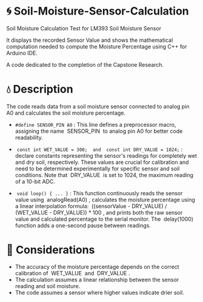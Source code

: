 # 🌀 Soil-Moisture-Sensor-Calculation

Soil Moisture Calculation Test for LM393 Soil Moisture Sensor 

It displays the recorded Sensor Value and shows the mathematical computation needed to compute the Moisture Percentage using C++ for Arduino IDE.

A code dedicated to the completion of the Capstone Research.

# 💧 Description 

The code reads data from a soil moisture sensor connected to analog pin A0 and calculates the soil moisture percentage.
 
- `#define SENSOR_PIN A0` : This line defines a preprocessor macro, assigning the name  SENSOR_PIN  to analog pin A0 for better code readability.

-  `const int WET_VALUE = 300;  and  const int DRY_VALUE = 1024;` :  declare constants representing the sensor's readings for completely wet and dry soil, respectively.  These values are crucial for calibration and need to be determined experimentally for specific sensor and soil conditions.  Note that  DRY_VALUE  is set to 1024, the maximum reading of a 10-bit ADC.

-  `void loop() { ... }` : This function continuously reads the sensor value using  analogRead(A0) , calculates the moisture percentage using a linear interpolation formula:  ((sensorValue - DRY_VALUE) / (WET_VALUE - DRY_VALUE)) * 100 , and prints both the raw sensor value and calculated percentage to the serial monitor. The  delay(1000)  function adds a one-second pause between readings.
 
# 🫧 Considerations
 
- The accuracy of the moisture percentage depends on the correct calibration of  WET_VALUE  and  DRY_VALUE .  
- The calculation assumes a linear relationship between the sensor reading and soil moisture. 
- The code assumes a sensor where higher values indicate drier soil. 
